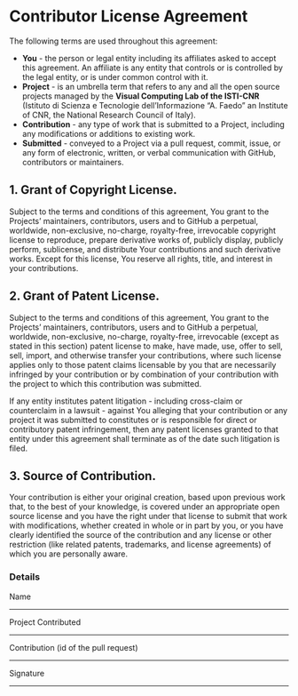 # Contributor License Agreement
The following terms are used throughout this agreement:

* **You** - the person or legal entity including its affiliates asked to accept this agreement. An affiliate is any entity that controls or is controlled by the legal entity, or is under common control with it.
* **Project** - is an umbrella term that refers to any and all the open source projects managed by the **Visual Computing Lab of the ISTI-CNR** (Istituto di Scienza e Tecnologie
dell’Informazione “A. Faedo” an Institute of CNR, the National Research Council of Italy).
* **Contribution** - any type of work that is submitted to a Project, including any modifications or additions to existing work.
* **Submitted** - conveyed to a Project via a pull request, commit, issue, or any form of electronic, written, or verbal communication with GitHub, contributors or maintainers.

## 1. Grant of Copyright License.
Subject to the terms and conditions of this agreement, You grant to the Projects’ maintainers, contributors, users and to GitHub a perpetual, worldwide, non-exclusive, no-charge, royalty-free, irrevocable copyright license to reproduce, prepare derivative works of, publicly display, publicly perform, sublicense, and distribute Your contributions and such derivative works. Except for this license, You reserve all rights, title, and interest in your contributions.

## 2. Grant of Patent License.
Subject to the terms and conditions of this agreement, You grant to the Projects’ maintainers, contributors, users and to GitHub a perpetual, worldwide, non-exclusive, no-charge, royalty-free, irrevocable (except as stated in this section) patent license to make, have made, use, offer to sell, sell, import, and otherwise transfer your contributions, where such license applies only to those patent claims licensable by you that are necessarily infringed by your contribution or by combination of your contribution with the project to which this contribution was submitted.

If any entity institutes patent litigation - including cross-claim or counterclaim in a lawsuit - against You alleging that your contribution or any project it was submitted to constitutes or is responsible for direct or contributory patent infringement, then any patent licenses granted to that entity under this agreement shall terminate as of the date such litigation is filed.

## 3. Source of Contribution.
Your contribution is either your original creation, based upon previous work that, to the best of your knowledge, is covered under an appropriate open source license and you have the right under that license to submit that work with modifications, whether created in whole or in part by you, or you have clearly identified the source of the contribution and any license or other restriction (like related patents, trademarks, and license agreements) of which you are personally aware.

### Details
Name 

---
Project Contributed

---
Contribution (id of the pull request)

---
Signature

---

